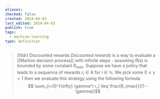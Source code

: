 ```yaml
---
aliases: 
checked: false
created: 2024-04-03
last_edited: 2024-04-03
publish: true
tags:
  - machine-learning
type: definition
---
```

>[!tldr] Discounted rewards
>*Discounted rewards* is a way to evaluate a [[Markov decision process]] with infinite steps - assuming $R(s)$ is bounded by some constant $R_{max}$. Suppose we have a policy that leads to a sequence of rewards $r_i \in \mathbb{R}$ for $i \in \mathbb{N}$. We pick some $0 \leq \gamma < 1$ then we evaluate this strategy using the following formula
>$$ \sum_{i=0}^{\infty} \gamma^i r_i \leq \frac{R_{max}}{(1 - \gamma)}$$

